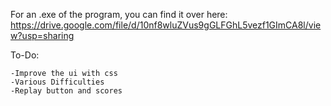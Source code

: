 For an .exe of the program, you can find it over here: 
https://drive.google.com/file/d/10nf8wluZVus9gGLFGhL5vezf1GImCA8l/view?usp=sharing


To-Do:
  
    -Improve the ui with css
    -Various Difficulties
    -Replay button and scores
